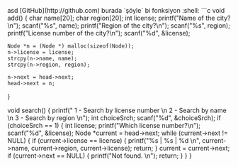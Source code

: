 <html><head>
	<link rel="stylesheet" type="text/css" href="markdownStyle.css">
	<link rel="icon" href="../coloricon.png">
	<link rel="stylesheet" href="tomorrow-night.css">
	<script src="../highlight.pack.js"></script><script>hljs.initHighlightingOnLoad();</script>
</head></html>
asd [GitHub](http://github.com)
burada `şöyle` bi fonksiyon :shell:
```c
void add() {
	char name[20];
	char region[20];
	int license;
	printf("Name of the city?\n");
	scanf("%s", name);
	printf("Region of the city?\n");
	scanf("%s", region);
	printf("License number of the city?\n");
	scanf("%d", &license);
	
	Node *n = (Node *) malloc(sizeof(Node));
	n->license = license;
	strcpy(n->name, name);
	strcpy(n->region, region);
	
	n->next = head->next;
	head->next = n;
}

void search() {
	printf("  1 - Search by license number \n  2 - Search by name \n  3 - Search by region \n");
	int choiceSrch;
	scanf("%d", &choiceSrch);
	if (choiceSrch == 1) {
		int license;
		printf("Which license number?\n");
		scanf("%d", &license);
		Node *current = head->next;
		while (current->next != NULL) {
			if (current->license == license) {
				printf("%s | %s | %d \n", current->name, current->region, current->license);
				return;
			}
			current = current->next;
			if (current->next == NULL) {
				printf("Not found. \n");
				return;
			}
		}
	}
```

